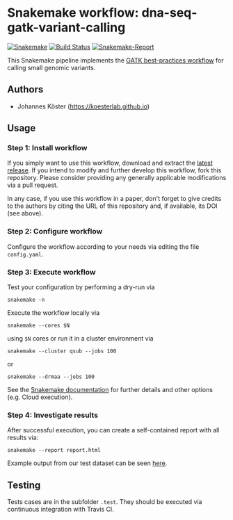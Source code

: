 # Snakemake workflow: dna-seq-gatk-variant-calling

[![Snakemake](https://img.shields.io/badge/snakemake-≥5.1.5-brightgreen.svg)](https://snakemake.bitbucket.io)
[![Build Status](https://travis-ci.org/snakemake-workflows/dna-seq-gatk-variant-calling.svg?branch=master)](https://travis-ci.org/snakemake-workflows/dna-seq-gatk-variant-calling)
[![Snakemake-Report](https://img.shields.io/badge/snakemake-report-green.svg)](https://cdn.rawgit.com/snakemake-workflows/dna-seq-gatk-variant-calling/master/.test/report.html)

This Snakemake pipeline implements the [GATK best-practices workflow](https://software.broadinstitute.org/gatk/best-practices/workflow?id=11145) for calling small genomic variants.

## Authors

* Johannes Köster (https://koesterlab.github.io)

## Usage

### Step 1: Install workflow

If you simply want to use this workflow, download and extract the [latest release](https://github.com/snakemake-workflows/dna-seq-gatk-variant-calling/releases).
If you intend to modify and further develop this workflow, fork this repository. Please consider providing any generally applicable modifications via a pull request.

In any case, if you use this workflow in a paper, don't forget to give credits to the authors by citing the URL of this repository and, if available, its DOI (see above).

### Step 2: Configure workflow

Configure the workflow according to your needs via editing the file `config.yaml`.

### Step 3: Execute workflow

Test your configuration by performing a dry-run via

    snakemake -n

Execute the workflow locally via

    snakemake --cores $N

using `$N` cores or run it in a cluster environment via

    snakemake --cluster qsub --jobs 100

or

    snakemake --drmaa --jobs 100

See the [Snakemake documentation](http://snakemake.readthedocs.io/en/stable/executable.html) for further details and other options (e.g. Cloud execution).

### Step 4: Investigate results

After successful execution, you can create a self-contained report with all results via:

    snakemake --report report.html
 
Example output from our test dataset can be seen [here](https://cdn.rawgit.com/snakemake-workflows/dna-seq-gatk-variant-calling/master/.test/report.html).

## Testing

Tests cases are in the subfolder `.test`. They should be executed via continuous integration with Travis CI.
